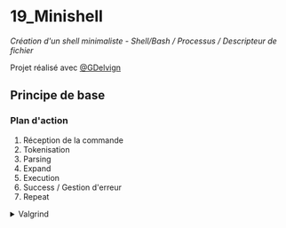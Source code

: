 # 19_Minishell

*Création d'un shell minimaliste - Shell/Bash / Processus / Descripteur de fichier*

Projet réalisé avec [@GDelvign](https://github.com/Gillian-Delvigne)

## Principe de base

### Plan d'action

1. Réception de la commande
2. Tokenisation
3. Parsing
4. Expand
5. Execution
6. Success / Gestion d'erreur
7. Repeat


<details>
    <summary>Valgrind</summary>
    
### Ignorer les leaks de readline + fork
    
```
{
    ignore_readline_leaks
    Memcheck:Leak
    ...
    fun:readline
}
{
    ignore_rl_history_leaks
    Memcheck:Leak
    ...
    fun:add_history
}
{
    ignore_forks_leaks
    Memcheck:Leak
    ...
    fun:fork
}
```

### Commande pour executer Valgrind durant l'utilisation du Minishell + logfile

```
valgrind --leak-check=full \
         --show-leak-kinds=all \
         --track-origins=yes \
         --track-fds=yes \
         --verbose \
         --keep-debuginfo=yes \
         --suppressions=readline.supp \
         --log-file=valgrind-out.txt \
        ./minishell
```

</details>
